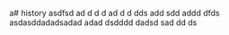 a# history
asdfsd
ad
d
d
d
ad
d
d
dds
add
sdd
addd
dfds
asdasddadadsadad
adad
dsdddd
dadsd
sad
dd
ds
